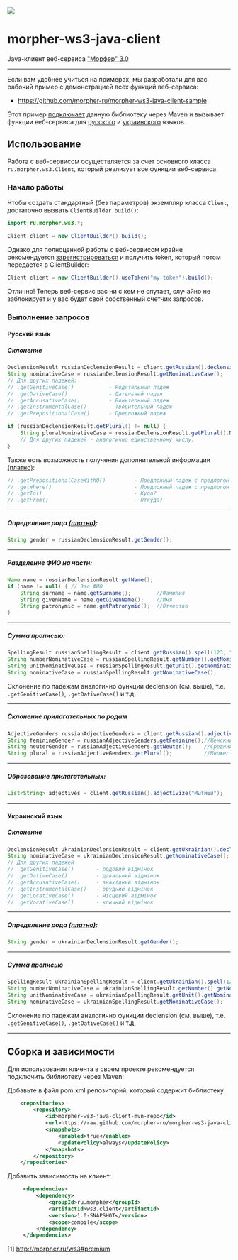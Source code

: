 [![](https://travis-ci.org/morpher-ru/morpher-ws3-java-client.svg?branch=master)](https://travis-ci.org/morpher-ru/morpher-ws3-java-client)

# morpher-ws3-java-client
Java-клиент веб-сервиса ["Морфер" 3.0](http://morpher.ru/ws3)
***

Если вам удобнее учиться на примерах, мы разработали для вас рабочий пример с демонстрацией всех функций веб-сервиса:

 * https://github.com/morpher-ru/morpher-ws3-java-client-sample

Этот пример [подключает](https://github.com/morpher-ru/morpher-ws3-java-client-sample/blob/master/pom.xml) данную библиотеку через Maven и вызывает функции веб-сервиса для [русского](https://github.com/morpher-ru/morpher-ws3-java-client-sample/blob/master/src/main/java/ru/morpher/ws3/client/sample/RussianDemo.java) и [украинского](https://github.com/morpher-ru/morpher-ws3-java-client-sample/blob/master/src/main/java/ru/morpher/ws3/client/sample/UkrainianDemo.java) языков.

## Использование

Работа с веб-сервисом осуществляется за счет основного класса `ru.morpher.ws3.Client`, который реализует все функции веб-сервиса.  

### Начало работы
Чтобы создать стандартный (без параметров) экземпляр класса `Client`, достаточно вызвать `ClientBuilder.build()`:
```java
import ru.morpher.ws3.*;

Client client = new ClientBuilder().build();
```
Однако для полноценной работы с веб-сервисом крайне рекомендуется [зарегистрироваться](http://morpher.ru/Register.aspx) и получить token, который потом передается в ClientBuilder:

```java
Client client = new ClientBuilder().useToken("my-token").build();
```
Отлично! Теперь веб-сервис вас ни с кем не спутает, случайно не заблокирует и у вас будет свой собственный счетчик запросов.

### Выполнение запросов

#### Русский язык
##### Склонение
```java
DeclensionResult russianDeclensionResult = client.getRussian().declension("ёлка");
String nominativeCase = russianDeclensionResult.getNominativeCase();
// Для других падежей:
// .getGenitiveCase()           - Родительный падеж
// .getDativeCase()             - Дательный падеж
// .getAccusativeCase()         - Винительный падеж
// .getInstrumentalCase()       - Творительный падеж
// .getPrepositionalCase()      - Предложный падеж

if (russianDeclensionResult.getPlural() != null) {
    String pluralNominativeCase = russianDeclensionResult.getPlural().NominativeCase();
    // Для других падежей - аналогично единственному числу.
}
```
Также есть возможность получения дополнительной информации [(платно)](1):
```java
// .getPrepositionalCaseWithO()         - Предложный падеж с предлогом О/ОБ/ОБО
// .getWhere()                          - Предложный падеж с предлогом В/НА, отвечает на вопрос Где?
// .getTo()                             - Куда?
// .getFrom()                           - Откуда?
```
***
##### Определение рода [(платно)](1):
```java
String gender = russianDeclensionResult.getGender();
```
***
##### Разделение ФИО на части:
```java
Name name = russianDeclensionResult.getName();
if (name != null) { // Это ФИО
    String surname = name.getSurname();        //Фамилия
    String givenName = name.getGivenName();    //Имя
    String patronymic = name.getPatronymic();  //Отчество
}
```
***
##### Cумма прописью:
```java
SpellingResult russianSpellingResult = client.getRussian().spell(123, "ёлка");
String numberNominativeCase = russianSpellingResult.getNumber().getNominativeCase();//сто двадцать три
String unitNominativeCase = russianSpellingResult.getUnit().getNominativeCase();    //ёлки
String nominativeCase = russianSpellingResult.getNominativeCase();                  //Сто двадцать три ёлки
```
Склонение по падежам аналогично функции declension (см. выше), т.е. `.getGenitiveCase()`, `.getDativeCase()` и т.д.
***
##### Склонение прилагательных по родам
```java
AdjectiveGenders russianAdjectiveGenders = client.getRussian().adjectiveGenders("ёлочный");
String feminineGender = russianAdjectiveGenders.getFeminine();//Женский род
String neuterGender = russianAdjectiveGenders.getNeuter();    //Средний род
String plural = russianAdjectiveGenders.getPlural();          //Множественное число
```
***
##### Образование прилагательных:
```java
List<String> adjectives = client.getRussian().adjectivize("Мытищи");
```
***
#### Украинский язык
##### Склонение
```java
DeclensionResult ukrainianDeclensionResult = client.getUkrainian().declension("ялинка");
String nominativeCase = ukrainianDeclensionResult.getNominativeCase();
// Для других падежей
// .getGenitiveCase()       - родовий відмінок
// .getDativeCase()         - давальний відмінок
// .getAccusativeCase()     - знахідний відмінок
// .getInstrumentalCase()   - орудний відмінок
// .getLocativeCase()       - місцевий відмінок
// .getVocativeCase()       - кличний відмінок
```
***
##### Определение рода [(платно)](1):
```java
String gender = ukrainianDeclensionResult.getGender();
```
***
##### Сумма прописью
```java
SpellingResult ukrainianSpellingResult = client.getUkrainian().spell(123, "ялинка");
String numberNominativeCase = ukrainianSpellingResult.getNumber().getNominativeCase();  //сто двадцять три 
String unitNominativeCase = ukrainianSpellingResult.getUnit().getNominativeCase();      //ялинки
String nominativeCase = ukrainianSpellingResult.getNominativeCase();                    //Сто двадцять три ялинки
```
Склонение по падежам аналогично функции declension (см. выше), т.е. `.getGenitiveCase()`, `.getDativeCase()` и т.д.
***

## Сборка и зависимости
Для использования клиента в своем проекте рекомендуется подключить библиотеку через Maven:

Добавьте в файл pom.xml репозиторий, который содержит библиотеку:

```xml
    <repositories>
        <repository>
            <id>morpher-ws3-java-client-mvn-repo</id>
            <url>https://raw.github.com/morpher-ru/morpher-ws3-java-client/mvn-repo</url>
            <snapshots>
                <enabled>true</enabled>
                <updatePolicy>always</updatePolicy>
            </snapshots>
        </repository>
    </repositories>
```

Добавить зависимость на клиент:

```xml
     <dependencies>
         <dependency>
             <groupId>ru.morpher</groupId>
             <artifactId>ws3.client</artifactId>
             <version>1.0-SNAPSHOT</version>
             <scope>compile</scope>
         </dependency>
     </dependencies>
```
[1] http://morpher.ru/ws3#premium
